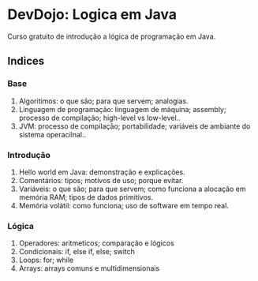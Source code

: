 # DevDojo: Logica em Java
Curso gratuito de introdução a lógica de programação em Java.

## Indices

### Base
1. Algoritimos: o que são; para que servem; analogias. 
2. Linguagem de programação: linguagem de máquina; assembly; processo de compilação; high-level vs low-level..
3. JVM: processo de compilação; portabilidade; variáveis de ambiante do sistema operacilnal.. 

### Introdução
1. Hello world em Java: demonstração e explicações.
2. Comentários: tipos; motivos de uso; porque evitar.
3. Variáveis: o que são; para que servem; como funciona a alocação em memória RAM; tipos de dados primitivos.
4. Memória volátil: como funciona; uso de software em tempo real. 

### Lógica
1. Operadores: aritmeticos; comparação e lógicos
2. Condicionais: if, else if, else; switch
3. Loops: for; while
4. Arrays: arrays comuns e multidimensionais
